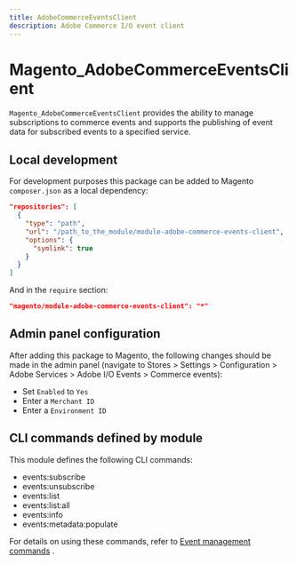 ```yaml
---
title: AdobeCommerceEventsClient
description: Adobe Commerce I/O event client
---
```


# Magento_AdobeCommerceEventsClient

`Magento_AdobeCommerceEventsClient` provides the ability to manage subscriptions to commerce events and supports the publishing of event data for subscribed events to a specified service.

## Local development

For development purposes this package can be added to Magento `composer.json` as a local dependency:

```json
"repositories": [
  {
    "type": "path", 
    "url": "/path_to_the_module/module-adobe-commerce-events-client", 
    "options": {
      "symlink": true
    }
  }
]
```

And in the `require` section:

```json
"magento/module-adobe-commerce-events-client": "*"
```

## Admin panel configuration

After adding this package to Magento, the following changes should be made in the admin panel (navigate to Stores > Settings > Configuration > Adobe Services > Adobe I/O Events > Commerce events):

- Set `Enabled` to `Yes`
- Enter a `Merchant ID`
- Enter a `Environment ID`

## CLI commands defined by module

This module defines the following CLI commands:

- events:subscribe
- events:unsubscribe
- events:list
- events:list:all
- events:info
- events:metadata:populate

For details on using these commands, refer to [Event management commands](https://developer.adobe.com/commerce/events/get-started/commands/) .
